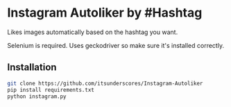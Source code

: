 # Instagram Autoliker by #Hashtag

Likes images automatically based on the hashtag you want.

Selenium is required. Uses geckodriver so make sure it's installed correctly.

## Installation
```sh
git clone https://github.com/itsunderscores/Instagram-Autoliker
pip install requirements.txt
python instagram.py
```
